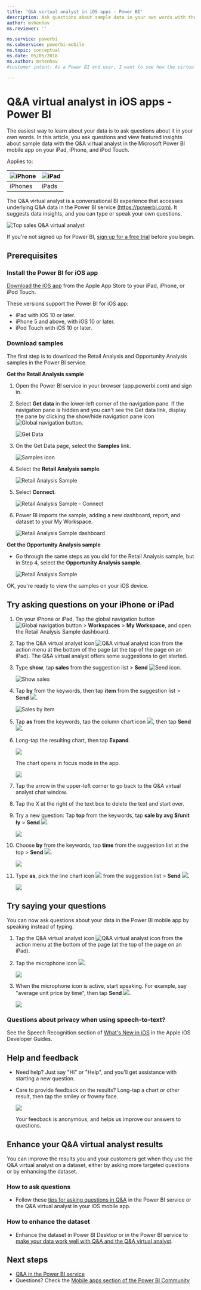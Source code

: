 ```yaml
---
title: 'Q&A virtual analyst in iOS apps - Power BI'
description: Ask questions about sample data in your own words with the Q&A virtual analyst in the Power BI mobile app on on your iOS device.
author: mshenhav
ms.reviewer: ''

ms.service: powerbi
ms.subservice: powerbi-mobile
ms.topic: conceptual
ms.date: 05/05/2018
ms.author: mshenhav
#customer intent: As a Power BI end user, I want to see how the virtual analyst works in the iOS mobile apps so I can use the analyst to explore my own data. 

---
```

# Q&A virtual analyst in iOS apps - Power BI

The easiest way to learn about your data is to ask questions about it in your own words. In this article, you ask questions and view featured insights about sample data with the Q&A virtual analyst in the Microsoft Power BI mobile app on your iPad, iPhone, and iPod Touch. 

Applies to:

| ![iPhone](./media/mobile-apps-ios-qna/iphone-logo-50-px.png) | ![iPad](./media/mobile-apps-ios-qna/ipad-logo-50-px.png) |
|:--- |:--- |
| iPhones |iPads |

The Q&A virtual analyst is a conversational BI experience that accesses underlying Q&A data in the Power BI service [(https://powerbi.com)](https://powerbi.com). It suggests data insights, and you can type or speak your own questions.

![Top sales Q&A virtual analyst](./media/mobile-apps-ios-qna/power-bi-ios-q-n-a-top-sale-intro.png)

If you're not signed up for Power BI, [sign up for a free trial](https://app.powerbi.com/signupredirect?pbi_source=web) before you begin.

## Prerequisites

### Install the Power BI for iOS app
[Download the iOS app](https://go.microsoft.com/fwlink/?LinkId=522062 "Download the iPhone app")  from the Apple App Store to your iPad, iPhone, or iPod Touch.

These versions support the Power BI for iOS app:
- iPad with iOS 10 or later.
- iPhone 5 and above, with iOS 10 or later. 
- iPod Touch with iOS 10 or later.

### Download samples
The first step is to download the Retail Analysis and Opportunity Analysis samples in the Power BI service.

**Get the Retail Analysis sample**

1. Open the Power BI service in your browser (app.powerbi.com) and sign in.

2. Select **Get data** in the lower-left corner of the navigation pane. If the navigation pane is hidden and you can't see the Get data link, display the pane by clicking the show/hide navigation pane icon ![Global navigation button](./media/mobile-apps-ios-qna/power-bi-iphone-global-nav-button.png).  
   
    ![Get Data](./media/mobile-apps-ios-qna/power-bi-get-data.png)

3. On the Get Data page, select the **Samples** link.
   
   ![Samples icon](./media/mobile-apps-ios-qna/power-bi-samples-icon.png)

4. Select the **Retail Analysis sample**.
 
    ![Retail Analysis Sample](./media/mobile-apps-ios-qna/power-bi-rs.png)  
    
8. Select **Connect**.  
  
   ![Retail Analysis Sample - Connect](./media/mobile-apps-ios-qna/opportunity-connect.png)
   
5. Power BI imports the sample, adding a new dashboard, report, and dataset to your My Workspace.
   
   ![Retail Analysis Sample dashboard](./media/mobile-apps-ios-qna/power-bi-service-opportunity-sample.png)

**Get the Opportunity Analysis sample**

- Go through the same steps as you did for the Retail Analysis sample, but in Step 4, select the **Opportunity Analysis sample**.

    ![Retail Analysis Sample](./media/mobile-apps-ios-qna/power-bi-oa.png)
  
OK, you're ready to view the samples on your iOS device.

## Try asking questions on your iPhone or iPad
1. On your iPhone or iPad, Tap the global navigation button ![Global navigation button](./media/mobile-apps-ios-qna/power-bi-iphone-global-nav-button.png) > **Workspaces** > **My Workspace**, and open the Retail Analysis Sample dashboard.

2. Tap the Q&A virtual analyst icon ![Q&A virtual analyst icon](././media/mobile-apps-ios-qna/power-bi-ios-q-n-a-icon.png) from the action menu at the bottom of the page (at the top of the page on an iPad).
     The Q&A virtual analyst offers some suggestions to get started.
3. Type **show**, tap **sales** from the suggestion list > **Send** ![Send icon](./media/mobile-apps-ios-qna/power-bi-ios-qna-send-icon.png).

    ![Show sales](./media/mobile-apps-ios-qna/power-bi-ios-q-n-a-show-sales.png)
4. Tap **by** from the keywords, then tap **item** from the suggestion list > **Send** ![](./media/mobile-apps-ios-qna/power-bi-ios-qna-send-icon.png).

    ![Sales by item](./media/mobile-apps-ios-qna/power-bi-ios-q-n-a-sale-by-item.png)
5. Tap **as** from the keywords, tap the column chart icon ![](./media/mobile-apps-ios-qna/power-bi-ios-q-n-a-column-chart-icon.png), then tap **Send** ![](./media/mobile-apps-ios-qna/power-bi-ios-qna-send-icon.png).
6. Long-tap the resulting chart, then tap **Expand**.

    ![](media/mobile-apps-ios-qna/power-bi-ios-q-n-a-tap-expand-feedback.png)

    The chart opens in focus mode in the app.

    ![](media/mobile-apps-ios-qna/power-bi-ios-q-n-a-expanded-chart.png)
7. Tap the arrow in the upper-left corner to go back to the Q&A virtual analyst chat window.
8. Tap the X at the right of the text box to delete the text and start over.
9. Try a new question: Tap **top** from the keywords, tap **sale by avg $/unit ly** > **Send** ![](./media/mobile-apps-ios-qna/power-bi-ios-qna-send-icon.png).

    ![](media/mobile-apps-ios-qna/power-bi-ios-q-n-a-top-sale-2.png)
10. Choose **by** from the keywords, tap **time** from the suggestion list at the top > **Send** ![](./media/mobile-apps-ios-qna/power-bi-ios-qna-send-icon.png).

     ![](media/mobile-apps-ios-qna/power-bi-ios-q-n-a-top-sale-by-time.png)
11. Type **as**, pick the line chart icon ![](./media/mobile-apps-ios-qna/power-bi-ios-q-n-a-line-chart-icon.png) from the suggestion list > **Send** ![](./media/mobile-apps-ios-qna/power-bi-ios-qna-send-icon.png).

    ![](media/mobile-apps-ios-qna/power-bi-ios-q-n-a-top-sale-as-line.png)

## Try saying your questions
You can now ask questions about your data in the Power BI mobile app by speaking instead of typing.

1. Tap the Q&A virtual analyst icon ![Q&A virtual analyst icon](././media/mobile-apps-ios-qna/power-bi-ios-q-n-a-icon.png) from the action menu at the bottom of the page (at the top of the page on an iPad).
2. Tap the microphone icon ![](media/mobile-apps-ios-qna/power-bi-ios-qna-mic-icon.png).

    ![](media/mobile-apps-ios-qna/power-bi-ios-qna-mic-on.png)

1. When the microphone icon is active, start speaking. For example, say "average unit price by time", then tap **Send** ![](./media/mobile-apps-ios-qna/power-bi-ios-qna-send-icon.png).

    ![](media/mobile-apps-ios-qna/power-bi-ios-qna-speech-complete.png)

### Questions about privacy when using speech-to-text?
See the Speech Recognition section of [What's New in iOS](https://go.microsoft.com/fwlink/?linkid=845624) in the Apple iOS Developer Guides.

## Help and feedback
* Need help? Just say "Hi" or "Help", and you'll get assistance with starting a new question.
* Care to provide feedback on the results? Long-tap a chart or other result, then tap the smiley or frowny face.

    ![](media/mobile-apps-ios-qna/power-bi-ios-q-n-a-tap-feedback.png)

    Your feedback is anonymous, and helps us improve our answers to questions.

## Enhance your Q&A virtual analyst results
You can improve the results you and your customers get when they use the Q&A virtual analyst on a dataset, either by asking more targeted questions or by enhancing the dataset.

### How to ask questions
* Follow these [tips for asking questions in Q&A](../end-user-q-and-a-tips.md) in the Power BI service or the Q&A virtual analyst in your iOS mobile app.

### How to enhance the dataset
* Enhance the dataset in Power BI Desktop or in the Power BI service to [make your data work well with Q&A and the Q&A virtual analyst](../../service-prepare-data-for-q-and-a.md).

## Next steps
* [Q&A in the Power BI service](../end-user-q-and-a.md)
* Questions? Check the [Mobile apps section of the Power BI Community](https://go.microsoft.com/fwlink/?linkid=839277)
